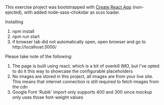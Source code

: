 This exercise project was bootstrapped with [Create React App](https://github.com/facebookincubator/create-react-app) (non-ejected), with added node-sass-chokidar as scss loader.

Installing
1. npm install
2. npm run start
3. if browser tab did not automatically open, open browser and go to http://localhost:3000/

Please take note of the following:
1. The page is built using react, which is a bit of overkill IMO, but I've opted to do it this way to showcase the configurable placeholders
2. No images are stored in this project, all images are from your live site. This means that internet connection is still required to fetch images from the cdn
3. Google Font 'Rubik' import only supports 400 and 300 since mockup only uses those font-weight values